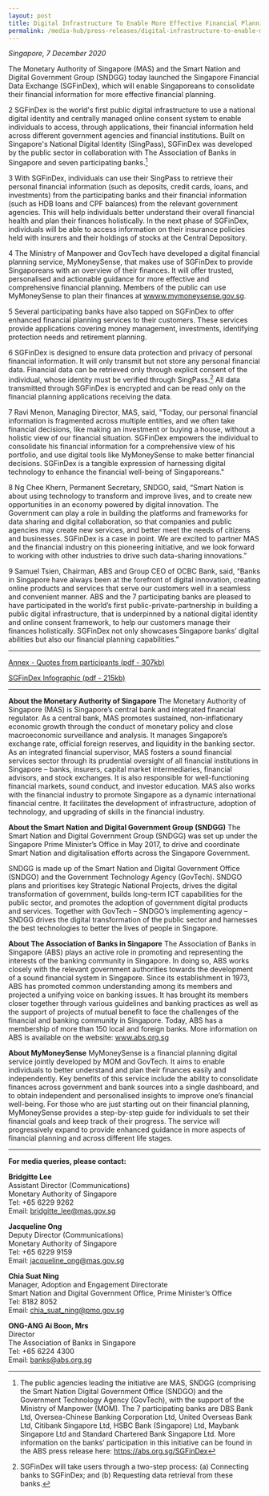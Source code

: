 ```yaml
---
layout: post
title: Digital Infrastructure To Enable More Effective Financial Planning By Singaporeans
permalink: /media-hub/press-releases/digital-infrastructure-to-enable-more-effective-financial-planning-by-singaporeans
---
```


_Singapore, 7 December 2020_

The Monetary Authority of Singapore (MAS) and the Smart Nation and Digital Government Group (SNDGG) today launched the Singapore Financial Data Exchange (SGFinDex), which will enable Singaporeans to consolidate their financial information for more effective financial planning.

2 SGFinDex is the world's first public digital infrastructure to use a national digital identity and centrally managed online consent system to enable individuals to access, through applications, their financial information held across different government agencies and financial institutions. Built on Singapore's National Digital Identity (SingPass), SGFinDex was developed by the public sector in collaboration with The Association of Banks in Singapore and seven participating banks.[^1]

3 With SGFinDex, individuals can use their SingPass to retrieve their personal financial information (such as deposits, credit cards, loans, and investments) from the participating banks and their financial information (such as HDB loans and CPF balances) from the relevant government agencies. This will help individuals better understand their overall financial health and plan their finances holistically. In the next phase of SGFinDex, individuals will be able to access information on their insurance policies held with insurers and their holdings of stocks at the Central Depository.

4 The Ministry of Manpower and GovTech have developed a digital financial planning service, MyMoneySense, that makes use of SGFinDex to provide Singaporeans with an overview of their finances. It will offer trusted, personalised and actionable guidance for more effective and comprehensive financial planning. Members of the public can use MyMoneySense to plan their finances at <a href="wwww.mymoneysense.gov.sg" target="_blank">wwww.mymoneysense.gov.sg</a>.

5 Several participating banks have also tapped on SGFinDex to offer enhanced financial planning services to their customers. These services provide applications covering money management, investments, identifying protection needs and retirement planning.

6 SGFinDex is designed to ensure data protection and privacy of personal financial information. It will only transmit but not store any personal financial data. Financial data can be retrieved only through explicit consent of the individual, whose identity must be verified through SingPass.[^2] All data transmitted through SGFinDex is encrypted and can be read only on the financial planning applications receiving the data.

7 Ravi Menon, Managing Director, MAS, said, "Today, our personal financial information is fragmented across multiple entities, and we often take financial decisions, like making an investment or buying a house, without a holistic view of our financial situation. SGFinDex empowers the individual to consolidate his financial information for a comprehensive view of his portfolio, and use digital tools like MyMoneySense to make better financial decisions. SGFinDex is a tangible expression of harnessing digital technology to enhance the financial well-being of Singaporeans."

8 Ng Chee Khern, Permanent Secretary, SNDGO, said, “Smart Nation is about using technology to transform and improve lives, and to create new opportunities in an economy powered by digital innovation. The Government can play a role in building the platforms and frameworks for data sharing and digital collaboration, so that companies and public agencies may create new services, and better meet the needs of citizens and businesses. SGFinDex is a case in point. We are excited to partner MAS and the financial industry on this pioneering initiative, and we look forward to working with other industries to drive such data-sharing innovations.”

9 Samuel Tsien, Chairman, ABS and Group CEO of OCBC Bank, said, “Banks in Singapore have always been at the forefront of digital innovation, creating online products and services that serve our customers well in a seamless and convenient manner. ABS and the 7 participating banks are pleased to have participated in the world’s first public-private-partnership in building a public digital infrastructure, that is underpinned by a national digital identity and online consent framework, to help our customers manage their finances holistically. SGFinDex not only showcases Singapore banks’ digital abilities but also our financial planning capabilities.”

---

[^1]: The public agencies leading the initiative are MAS, SNDGG (comprising the Smart Nation Digital Government Office (SNDGO) and the Government Technology Agency (GovTech), with the support of the Ministry of Manpower (MOM). The 7 participating banks are DBS Bank Ltd, Oversea-Chinese Banking Corporation Ltd, United Overseas Bank Ltd, Citibank Singapore Ltd, HSBC Bank (Singapore) Ltd, Maybank Singapore Ltd and Standard Chartered Bank Singapore Ltd. More information on the banks’ participation in this initiative can be found in the ABS press release here: https://abs.org.sg/SGFinDex

[^2]: SGFinDex will take users through a two-step process: (a) Connecting banks to SGFinDex; and (b) Requesting data retrieval from these banks.

[Annex - Quotes from participants (pdf - 307kb)](/files/press-releases/2020/SGfindex-annex-quotes-from-participants.pdf)

[SGFinDex Infographic (pdf - 215kb)](/files/press-releases/2020/sgfindex-infographic-dec-2020.pdf)

---

**About the Monetary Authority of Singapore**
The Monetary Authority of Singapore (MAS) is Singapore’s central bank and integrated financial regulator. As a central bank, MAS promotes sustained, non-inflationary economic growth through the conduct of monetary policy and close macroeconomic surveillance and analysis. It manages Singapore’s exchange rate, official foreign reserves, and liquidity in the banking sector. As an integrated financial supervisor, MAS fosters a sound financial services sector through its prudential oversight of all financial institutions in Singapore – banks, insurers, capital market intermediaries, financial advisors, and stock exchanges. It is also responsible for well-functioning financial markets, sound conduct, and investor education. MAS also works with the financial industry to promote Singapore as a dynamic international financial centre. It facilitates the development of infrastructure, adoption of technology, and upgrading of skills in the financial industry.

**About the Smart Nation and Digital Government Group (SNDGG)**
The Smart Nation and Digital Government Group (SNDGG) was set up under the Singapore Prime Minister’s Office in May 2017, to drive and coordinate Smart Nation and digitalisation efforts across the Singapore Government.

SNDGG is made up of the Smart Nation and Digital Government Office (SNDGO) and the Government Technology Agency (GovTech). SNDGO plans and prioritises key Strategic National Projects, drives the digital transformation of government, builds long-term ICT capabilities for the public sector, and promotes the adoption of government digital products and services. Together with GovTech – SNDGO’s implementing agency – SNDGG drives the digital transformation of the public sector and harnesses the best technologies to better the lives of people in Singapore.

**About The Association of Banks in Singapore**
The Association of Banks in Singapore (ABS) plays an active role in promoting and representing the interests of the banking community in Singapore. In doing so, ABS works closely with the relevant government authorities towards the development of a sound financial system in Singapore. Since its establishment in 1973, ABS has promoted common understanding among its members and projected a unifying voice on banking issues. It has brought its members closer together through various guidelines and banking practices as well as the support of projects of mutual benefit to face the challenges of the financial and banking community in Singapore. Today, ABS has a membership of more than 150 local and foreign banks. More information on ABS is available on the website: <a href="www.abs.org.sg" target="_blank">www.abs.org.sg</a>

**About MyMoneySense**
MyMoneySense is a financial planning digital service jointly developed by MOM and GovTech. It aims to enable individuals to better understand and plan their finances easily and independently. Key benefits of this service include the ability to consolidate finances across government and bank sources into a single dashboard, and to obtain independent and personalised insights to improve one’s financial well-being. For those who are just starting out on their financial planning, MyMoneySense provides a step-by-step guide for individuals to set their financial goals and keep track of their progress. The service will progressively expand to provide enhanced guidance in more aspects of financial planning and across different life stages.

--- 

**For media queries, please contact:**

**Bridgitte Lee**<br>
Assistant Director (Communications)<br>
Monetary Authority of Singapore<br>
Tel: +65 6229 9262<br>
Email: [bridgitte_lee@mas.gov.sg](mailto:bridgitte_lee@mas.gov.sg)<br>

**Jacqueline Ong**<br>
Deputy Director (Communications)<br>
Monetary Authority of Singapore<br>
Tel: +65 6229 9159<br>
Email: [jacqueline_ong@mas.gov.sg](mailto:jacqueline_ong@mas.gov.sg)<br>

**Chia Suat Ning**<br>
Manager, Adoption and Engagement Directorate<br>
Smart Nation and Digital Government Office, Prime Minister’s Office<br>
Tel: 8182 8052<br>
Email: [chia_suat_ning@pmo.gov.sg](mailto:chia_suat_ning@pmo.gov.sg)<br>

**ONG-ANG Ai Boon, Mrs**<br>
Director<br>
The Association of Banks in Singapore<br>
Tel: +65 6224 4300<br>
Email: [banks@abs.org.sg](mailto:banks@abs.org.sg)<br>
